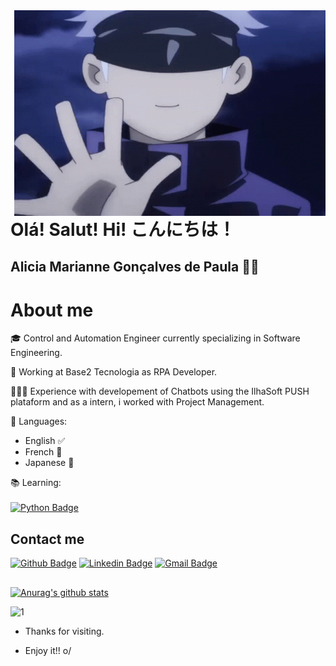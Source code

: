 <img align="right" width="498" height="329" src="https://github.com/aliciamarianne1507/aliciamarianne1507/blob/main/Imagens/tenor.gif">
 
# Olá! Salut! Hi! こんにちは！
## Alicia Marianne Gonçalves de Paula 👩‍💻

# About me

🎓 Control and Automation Engineer currently specializing in Software Engineering.

🤖 Working at Base2 Tecnologia as RPA Developer.

👩🏻‍💻 Experience with developement of Chatbots using the IlhaSoft PUSH plataform and as a intern, i worked with Project Management.

💬 Languages:
    <ul>
        <li>English ✅</li>
        <li>French 📝 </li>
        <li>Japanese 📝</li>
    </ul>

📚 Learning:<br></br>
[![Python Badge](https://img.shields.io/badge/-Python-00f?style=flat-square&logo=Python&logoColor=blue&link=link_do_seu_perfil_no_github)](https://github.com/aliciamarianne1507)



 
## Contact me 
[![Github Badge](https://img.shields.io/badge/-Github-000?style=flat-square&logo=Github&logoColor=white&link=link_do_seu_perfil_no_github)](https://github.com/aliciamarianne1507)
[![Linkedin Badge](https://img.shields.io/badge/-LinkedIn-blue?style=flat-square&logo=Linkedin&logoColor=white&link=link_do_seu_perfil_no_linkedin)](https://www.linkedin.com/in/alicia-gon%C3%A7alves-a301171/)
[![Gmail Badge](https://img.shields.io/badge/-Gmail-c14438?style=flat-square&logo=Gmail-Pessoal&logoColor=white&link=mailto:seu_email)](mailto:aliciadepaulaeng@gmail.com)

##

[![Anurag's github stats](https://github-readme-stats.vercel.app/api?username=aliciamarianne1507&show_icons=true&theme=gruvbox)](https://github.com/aliciamarianne1507/github-readme-stats)

![1](https://github-readme-stats.vercel.app/api/top-langs/?username=aliciamarianne1507&theme=blue-green)
 
- Thanks for visiting. 
 
- Enjoy it!! o/
